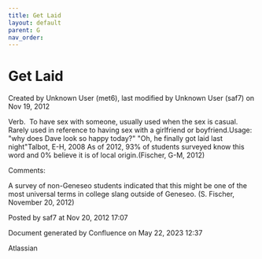 ```yaml
---
title: Get Laid
layout: default
parent: G
nav_order:
---
```


# Get Laid

Created by  Unknown User (met6), last modified by  Unknown User (saf7) on Nov 19, 2012

Verb.  To have sex with someone, usually used when the sex is casual.  Rarely used in reference to having sex with a girlfriend or boyfriend.Usage: &quot;why does Dave look so happy today?&quot; &quot;Oh, he finally got laid last night&quot;Talbot, E-H, 2008 As of 2012, 93% of students surveyed know this word and 0% believe it is of local origin.(Fischer, G-M, 2012)

Comments:

A survey of non-Geneseo students indicated that this might be one of the most universal terms in college slang outside of Geneseo. (S. Fischer, November 20, 2012)

Posted by saf7 at Nov 20, 2012 17:07

Document generated by Confluence on May 22, 2023 12:37

Atlassian
